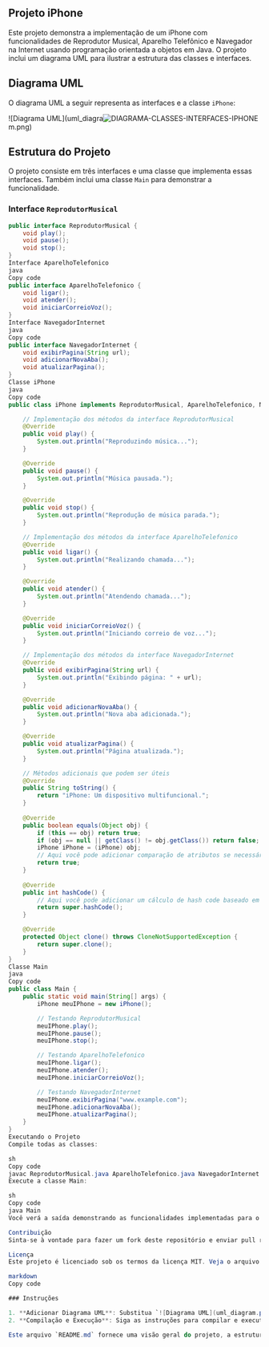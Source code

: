 ## Projeto iPhone

Este projeto demonstra a implementação de um iPhone com funcionalidades de Reprodutor Musical, Aparelho Telefônico e Navegador na Internet usando programação orientada a objetos em Java. O projeto inclui um diagrama UML para ilustrar a estrutura das classes e interfaces.

## Diagrama UML
O diagrama UML a seguir representa as interfaces e a classe `iPhone`:

![Diagrama UML](uml_diagra![DIAGRAMA-CLASSES-INTERFACES-IPHONE](https://github.com/Santosrr/Desafio-Poo-Dio/assets/133519854/ff25995a-6419-4d04-8ef3-001d24d456e1)
m.png)


## Estrutura do Projeto

O projeto consiste em três interfaces e uma classe que implementa essas interfaces. Também inclui uma classe `Main` para demonstrar a funcionalidade.

### Interface `ReprodutorMusical`

```java
public interface ReprodutorMusical {
    void play();
    void pause();
    void stop();
}
Interface AparelhoTelefonico
java
Copy code
public interface AparelhoTelefonico {
    void ligar();
    void atender();
    void iniciarCorreioVoz();
}
Interface NavegadorInternet
java
Copy code
public interface NavegadorInternet {
    void exibirPagina(String url);
    void adicionarNovaAba();
    void atualizarPagina();
}
Classe iPhone
java
Copy code
public class iPhone implements ReprodutorMusical, AparelhoTelefonico, NavegadorInternet {

    // Implementação dos métodos da interface ReprodutorMusical
    @Override
    public void play() {
        System.out.println("Reproduzindo música...");
    }

    @Override
    public void pause() {
        System.out.println("Música pausada.");
    }

    @Override
    public void stop() {
        System.out.println("Reprodução de música parada.");
    }

    // Implementação dos métodos da interface AparelhoTelefonico
    @Override
    public void ligar() {
        System.out.println("Realizando chamada...");
    }

    @Override
    public void atender() {
        System.out.println("Atendendo chamada...");
    }

    @Override
    public void iniciarCorreioVoz() {
        System.out.println("Iniciando correio de voz...");
    }

    // Implementação dos métodos da interface NavegadorInternet
    @Override
    public void exibirPagina(String url) {
        System.out.println("Exibindo página: " + url);
    }

    @Override
    public void adicionarNovaAba() {
        System.out.println("Nova aba adicionada.");
    }

    @Override
    public void atualizarPagina() {
        System.out.println("Página atualizada.");
    }

    // Métodos adicionais que podem ser úteis
    @Override
    public String toString() {
        return "iPhone: Um dispositivo multifuncional.";
    }
    
    @Override
    public boolean equals(Object obj) {
        if (this == obj) return true;
        if (obj == null || getClass() != obj.getClass()) return false;
        iPhone iPhone = (iPhone) obj;
        // Aqui você pode adicionar comparação de atributos se necessário
        return true;
    }
    
    @Override
    public int hashCode() {
        // Aqui você pode adicionar um cálculo de hash code baseado em atributos
        return super.hashCode();
    }

    @Override
    protected Object clone() throws CloneNotSupportedException {
        return super.clone();
    }
}
Classe Main
java
Copy code
public class Main {
    public static void main(String[] args) {
        iPhone meuIPhone = new iPhone();

        // Testando ReprodutorMusical
        meuIPhone.play();
        meuIPhone.pause();
        meuIPhone.stop();

        // Testando AparelhoTelefonico
        meuIPhone.ligar();
        meuIPhone.atender();
        meuIPhone.iniciarCorreioVoz();

        // Testando NavegadorInternet
        meuIPhone.exibirPagina("www.example.com");
        meuIPhone.adicionarNovaAba();
        meuIPhone.atualizarPagina();
    }
}
Executando o Projeto
Compile todas as classes:

sh
Copy code
javac ReprodutorMusical.java AparelhoTelefonico.java NavegadorInternet.java iPhone.java Main.java
Execute a classe Main:

sh
Copy code
java Main
Você verá a saída demonstrando as funcionalidades implementadas para o iPhone.

Contribuição
Sinta-se à vontade para fazer um fork deste repositório e enviar pull requests. Se encontrar problemas, por favor, abra uma issue.

Licença
Este projeto é licenciado sob os termos da licença MIT. Veja o arquivo LICENSE para mais detalhes.

markdown
Copy code

### Instruções

1. **Adicionar Diagrama UML**: Substitua `![Diagrama UML](uml_diagram.png)` pela localização correta do seu diagrama UML ou inclua o diagrama no repositório com o nome `uml_diagram.png`.
2. **Compilação e Execução**: Siga as instruções para compilar e executar o código Java no seu ambiente de desenvolvimento.

Este arquivo `README.md` fornece uma visão geral do projeto, a estrutura das classes e interface

